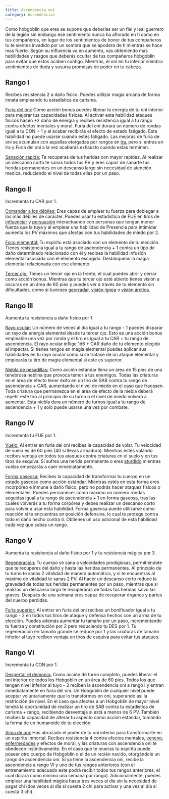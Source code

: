 ```yaml
---
title: Ascendencia oni
category: Ascendencias
---
```


Como hobgoblin que eres se supone que deberías ser un fiel y leal guerrero de la legión sin embargo ese sentimiento nunca ha aflorado en ti como en tus compañeros, en lugar de los sentimientos de honor de tus compañeros tu te sientes invadido por un sombra que se apodera de ti mientras se hace mas fuerte. Según su influencia va en aumento, vas obteniendo mas habilidades y rasgos que deberás ocultar de tus compañeros hobgoblin para evitar que estos acaben contigo. Mientras, el oni en tu interior siembra sentimientos de duda y susurra promesas de poder en tu cabeza.

## Rango I

Recibes resistencia 2 a daño físico. Puedes utilizar magia arcana de forma innata empleando tu estadística de carisma.

<u>Furia del oni:</u> Como acción bonus puedes liberar la energía de tu oni interior para mejorar tus capacidades físicas. Al activar esta habilidad ataques físicos hacen +2 daño de energía y recibes resistencia igual a tu rango contra efectos mentales y moral. Furia del oni durará un número de rondas igual a tu CON + 1 y al acabar recibirás el efecto de estado fatigado. Esta habilidad no puede usarse cuando estés fatigado. Las mejoras de furia de oni se acumulan con aquellas otorgadas por rangos en [ira](https://raldamain.com/rules/Rangos/Combate/ira.html), pero si entras en Ira y Furia del oni a la vez acabarás exhausto cuando estas terminen.

<u>Sanación rápida:</u> Te recuperas de tus heridas con mayor rapidez. Al realizar un descanso corto te sanas todos tus PV y eres capaz de sanarte tus heridas permanentes en un descanso largo sin necesidad de atención medica, reduciendo el nivel de todas ellas por un paso.

## Rango II

Incrementa tu CAR por 1.

<u>Comandar a los débiles:</u> Eres capaz de emplear tu fuerza para doblegar a los más débiles de carácter. Puedes usar tu estadística de FUE en tiros de [influenciar](https://raldamain.com/rules/Rangos/Social/influenciar.html) y [persuasión](https://raldamain.com/rules/Crear%20personajes/talentos.html) interactuando con personas que tengan menor fuerza que la tuya y al emplear una habilidad de Presencia para intimidar aumenta los PV máximos que afectas con tus habilidades de miedo por 2.

<u>Foco elemental:</u> Tu espíritu está asociado con un elemento de tu elección. Tienes resistencia igual a tu rango de ascendencia + 1 contra un tipo de daño determinado relacionado con él y recibes la habilidad Infusión elemental asociada con el elemento escogido. Desbloqueas la magia elemental relacionada con ese elemento.

<u>Tercer ojo:</u> Tienes un tercer ojo en la frente, el cual puedes abrir y cerrar como acción bonus. Mientras que tu tercer ojo esté abierto tienes visión a oscuras en un área de 60 pies y puedes ver a través de tu elemento sin dificultades, como si tuvieses [georradar](https://raldamain.com/rules/Rangos/Ascendencias/ascendencia%20de%20tierra.html#rango-ii), [visión ígnea](https://raldamain.com/rules/Rangos/Ascendencias/ascendencia%20de%20fuego.html#rango-ii) o [visión árctica](https://raldamain.com/rules/Rangos/Ascendencias/ascendencia%20boreal.html#rango-ii).

## Rango III

Aumenta tu resistencia a daño físico por 1

<u>Rayo ocular:</u> Un número de veces al día igual a tu rango - 1 puedes disparar un rayo de energía elemental desde tu tercer ojo. Esto es una acción bonus empleable una vez por ronda y el tiro es igual a tu CAR +  tu rango de ascendencia. El rayo ocular inflige 1d6 + CAR daño de tu elemento elegido al impactar. Si tienes rangos en magia elemental puedes aplicar sus habilidades en tu rayo ocular como si se tratase de un ataque elemental y emplearás tu tiro de magia elemental si este es superior.

<u>Niebla de pesadillas:</u> Como acción estándar llena un área de 15 pies de una tenebrosa neblina que provoca temor a tus enemigos. Todas las criaturas en el área de efecto tener éxito en un tiro de SAB contra tu rango de ascendencia + CAR, aumentando el nivel de miedo en el caso que fracasen. Toda criatura que permanezca en el área de efecto de la niebla deberá repetir este tiro al principio de su turno o el nivel de miedo volverá a aumentar. Esta niebla dura un número de turnos igual a tu rango de ascendencia + 1 y solo puede usarse una vez por combate.

## Rango IV

Incrementa tu FUE por 1.

<u>Vuelo:</u> Al entrar en furia del oni recibes la capacidad de volar. Tu velocidad de vuelo es de 60 pies (40 si llevas armadura). Mientras estés volando recibes ventaja en todos tus ataques contra criaturas en el suelo y en tus tiros de esquiva. Si sufres una herida permanente o eres [aturdido](https://raldamain.com/rules/Reglas%20principales/Efectos%20de%20estado.html#aturdida) mientras vuelas empezarás a caer inmediatamente.

<u>Forma gaseosa:</u> Recibes la capacidad de transformar tu cuerpo en un estado gaseoso como acción estándar. Mientras estés en esta forma eres incorpóreo e inmune a daño físico, pero no podrás hacer ataques físicos o elementales. Puedes permanecer como máximo un número rondas seguidas igual a tu rango de ascendencia + 1 en forma gaseosa, tras las cuales volverás a tu forma corpórea y debes realizar un descanso corto para volver a usar esta habilidad. Forma gaseosa puede utilizarse como reacción si te encuentras en posición defensiva, lo cual te protege contra todo el daño hecho contra ti. Obtienes un uso adicional de esta habilidad cada vez que subas un rango.

## Rango V

Aumenta tu resistencia al daño físico por 1 y tu resistencia mágica por 3.

<u>Regeneración:</u> Tu cuerpo se sana a velocidades prodigiosas, permitiéndote que te recuperes del daño y hasta las heridas permanentes. Al principio de tu turno te sanas 2 vitalidad de manera automática, y si te encuentras al máximo de vitalidad te sanas 2 PV. Al hacer un descanso corto reduce la gravedad de todas tus heridas permanentes por un paso, mientras que si realizas un descanso largo te recuperarás de todas tus heridas salvo las graves. Después de una semana eres capaz de recuperar órganos y partes del cuerpo perdidas.

<u>Furia superior:</u> Al entrar en furia del oni recibes un bonificador igual a tu rango - 2 en todos tus tiros de ataque y defensa hechos con un arma de tu elección. Puedes además aumentar tu tamaño por un paso, incrementando tu fuerza y constitución por 2 pero reduciendo tu DES por 1. Tu regeneración en tamaño grande se reduce por 1 y las criaturas de tamaño inferior al tuyo reciben ventaja en tiros de esquiva para evitar tus ataques.

## Rango VI

Incrementa tu CON por 1.

<u>Despertar el demonio:</u> Como acción de turno completo, puedes liberar el oni interior de todos los Hobgoblin en un área de 60 pies. Todos los que tengan nivel inferior al tuyo - 2 reciben la ascendencia oni a rango I y entran inmediatamente en furia del oni. Un Hobgoblin de cualquier nivel puede aceptar voluntariamente que lo transformes en oni, superando así la restricción de nivel. En el caso que afectes a un Hobgoblin de mayor nivel tendrá la oportunidad de realizar un tiro de SAB contra tu estadística de carisma + rango, recibiendo desventaja si está a menos de 6 PV. También recibes la capacidad de alterar tu aspecto como acción estándar, tomando la forma de un humanoide de tu elección.

<u>Alma de oni:</u> Has abrazado el poder de tu oni interior para transformarte en un espíritu inmortal. Recibes resistencia 4 contra efectos mentales, [veneno](https://raldamain.com/rules/Reglas%20adicionales/venenos_enfermedades.html#venenos), [enfermedades](https://raldamain.com/rules/Reglas%20adicionales/venenos_enfermedades.html#enfermedades) y efectos de moral, y las criaturas con ascendencia oni te obedecen instintivamente. En el caso que te mueras tu espíritu puede poseer otro cuerpo de Hobgoblin o el de un recién nacido, otorgándole un rango de ascendencia oni. Si ya tiene la ascendencia oni, recibe la ascendencia a rango VI y uno de tus rangos anteriores (con el entrenamiento adecuado este podrá recibir todos tus rangos anteriores, el cual durará como mínimo una semana por rango). Adicionalmente, puedes emplear una habilidad mágica hasta tres veces al día sin la necesidad de pagar chi (dos veces al día si cuesta 2 chi para activar y una vez al día si cuesta 3 chi).
